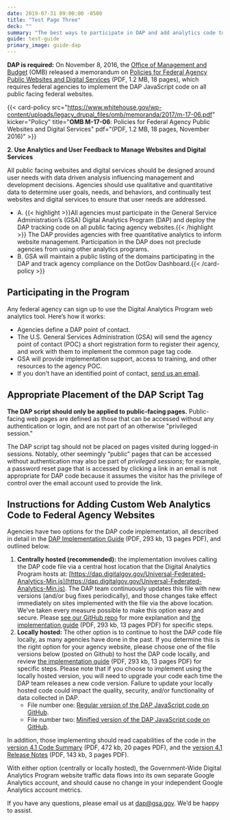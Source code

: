 ```yaml
---
date: 2019-07-31 09:00:00 -0500
title: "Test Page Three"
deck: ""
summary: "The best ways to participate in DAP and add analytics code to federal websites."
guide: test-guide
primary_image: guide-dap
---
```


**DAP is required:** On November 8, 2016, the [Office of Management and Budget](https://www.whitehouse.gov/omb/) (OMB) released a memorandum on [Policies for Federal Agency Public Websites and Digital Services](https://www.whitehouse.gov/wp-content/uploads/legacy_drupal_files/omb/memoranda/2017/m-17-06.pdf) (PDF, 1.2 MB, 18 pages), which requires federal agencies to implement the DAP JavaScript code on all public facing federal websites. 

{{< card-policy src="https://www.whitehouse.gov/wp-content/uploads/legacy_drupal_files/omb/memoranda/2017/m-17-06.pdf" kicker="Policy" title="**OMB M-17-06**: Policies for Federal Agency Public Websites and Digital Services" pdf="(PDF, 1.2 MB, 18 pages, November 2016)" >}}

**2. Use Analytics and User Feedback to Manage Websites and Digital Services**

All public facing websites and digital services should be designed around user needs with data driven analysis influencing management and development decisions. Agencies should use qualitative and quantitative data to determine user goals, needs, and behaviors, and continually test websites and digital services to ensure that user needs are addressed.

- A. {{< highlight >}}All agencies must participate in the General Service Administration’s (GSA) Digital Analytics Program (DAP) and deploy the DAP tracking code on all public facing agency websites.{{< /highlight >}} The DAP provides agencies with free quantitative analytics to inform website management. Participation in the DAP does not preclude agencies from using other analytics programs.
- B. GSA will maintain a public listing of the domains participating in the DAP and track agency compliance on the DotGov Dashboard.{{< /card-policy >}}

## Participating in the Program

Any federal agency can sign up to use the Digital Analytics Program web analytics tool. Here’s how it works: 

- Agencies define a DAP point of contact.
- The U.S. General Services Administration (GSA) will send the agency point of contact (POC) a short registration form to register their agency, and work with them to implement the common page tag code.
- GSA will provide implementation support, access to training, and other resources to the agency POC.
- If you don’t have an identified point of contact, [send us an email](mailto:dap@gsa.gov).

## Appropriate Placement of the DAP Script Tag

**The DAP script should only be applied to public-facing pages.** Public-facing web pages are defined as those that can be accessed without any authentication or login, and are not part of an otherwise "privileged session."

The DAP script tag should not be placed on pages visited during logged-in sessions. Notably, other seemingly “public” pages that can be accessed without authentication may also be part of _privileged sessions_; for example, a password reset page that is accessed by clicking a link in an email is not appropriate for DAP code because it assumes the visitor has the privilege of control over the email account used to provide the link. 

## Instructions for Adding Custom Web Analytics Code to Federal Agency Websites

Agencies have two options for the DAP code implementation, all described in detail in the [DAP Implementation Guide](https://github.com/digital-analytics-program/gov-wide-code/blob/master/documentation/GSA%20DAP%204.1%20-%20Quick%20Guide.pdf) (PDF, 293 kb, 13 pages PDF), and outlined below. 

1. **Centrally hosted (recommended):** the implementation involves calling the DAP code file via a central host location that the Digital Analytics Program hosts at: [https://dap.digitalgov.gov/Universal-Federated-Analytics-Min.js](https://dap.digitalgov.gov/Universal-Federated-Analytics-Min.js). The DAP team continuously updates this file with new versions (and/or bug fixes periodically), and those changes take effect immediately on sites implemented with the file via the above location. We’ve taken every measure possible to make this option easy and secure. Please [see our GitHub repo](https://github.com/digital-analytics-program/gov-wide-code) for more explanation and [the implementation guide](https://github.com/digital-analytics-program/gov-wide-code/blob/master/documentation/GSA%20DAP%204.1%20-%20Quick%20Guide.pdf) (PDF, 293 kb, 13 pages PDF) for specific steps.
2. **Locally hosted:** The other option is to continue to host the DAP code file locally, as many agencies have done in the past. If you determine this is the right option for your agency website, please choose one of the file versions below (posted on Github) to host the DAP code locally, and review [the implementation guide](https://github.com/digital-analytics-program/gov-wide-code/blob/master/documentation/GSA%20DAP%204.1%20-%20Quick%20Guide.pdf) (PDF, 293 kb, 13 pages PDF) for specific steps. Please note that if you choose to implement using the locally hosted version, you will need to upgrade your code each time the DAP team releases a new code version. Failure to update your locally hosted code could impact the quality, security, and/or functionality of data collected in DAP. 
    - File number one: [Regular version of the DAP JavaScript code on GitHub](https://raw.githubusercontent.com/digital-analytics-program/gov-wide-code/master/Universal-Federated-Analytics.js). 
    - File number two: [Minified version of the DAP JavaScript code on GitHub](https://raw.githubusercontent.com/digital-analytics-program/gov-wide-code/master/Universal-Federated-Analytics-Min.js). 

In addition, those implementing should read capabilities of the code in the [version 4.1 Code Summary](https://github.com/digital-analytics-program/gov-wide-code/blob/master/documentation/GSA%20DAP%204.1%20-%20DAP%20Code%20Capabilities%20Summary%20and%20Reference.pdf) (PDF, 472 kb, 20 pages PDF), and the [version 4.1 Release Notes](https://github.com/digital-analytics-program/gov-wide-code/blob/master/documentation/GSA%20DAP%204.1%20-%20Release%20Notes.pdf) (PDF, 143 kb, 3 pages PDF).

With either option (centrally or locally hosted), the Government-Wide Digital Analytics Program website traffic data flows into its own separate Google Analytics account, and should cause no change in your independent Google Analytics account metrics. 

If you have any questions, please email us at [dap@gsa.gov](mailto:dap@gsa.gov). We’d be happy to assist.
